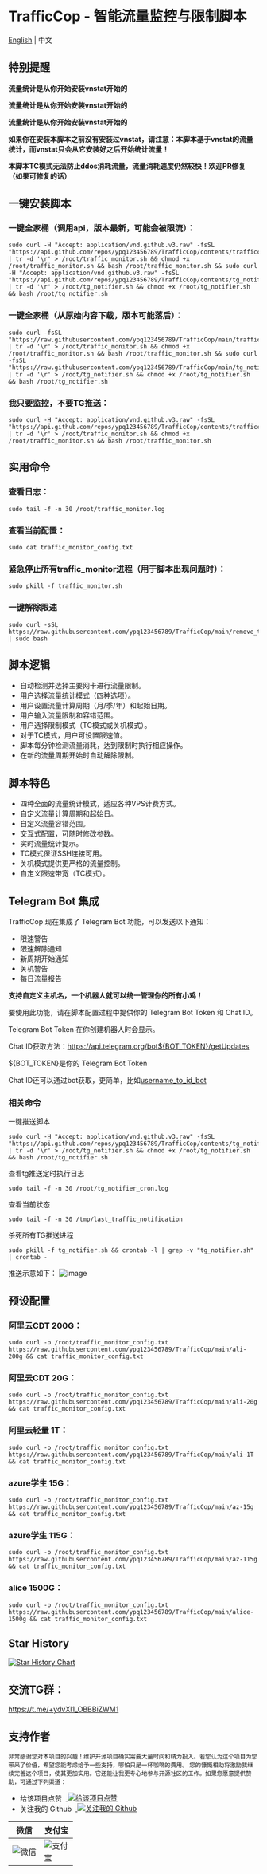 # TrafficCop - 智能流量监控与限制脚本
[English](README_EN.md) | 中文
## 特别提醒
**流量统计是从你开始安装vnstat开始的**

**流量统计是从你开始安装vnstat开始的**

**流量统计是从你开始安装vnstat开始的**

**如果你在安装本脚本之前没有安装过vnstat，请注意：本脚本基于vnstat的流量统计，而vnstat只会从它安装好之后开始统计流量！**

**本脚本TC模式无法防止ddos消耗流量，流量消耗速度仍然较快！欢迎PR修复（如果可修复的话）**

## 一键安装脚本

### 一键全家桶（调用api，版本最新，可能会被限流）：
```
sudo curl -H "Accept: application/vnd.github.v3.raw" -fsSL "https://api.github.com/repos/ypq123456789/TrafficCop/contents/trafficcop.sh" | tr -d '\r' > /root/traffic_monitor.sh && chmod +x /root/traffic_monitor.sh && bash /root/traffic_monitor.sh && sudo curl -H "Accept: application/vnd.github.v3.raw" -fsSL "https://api.github.com/repos/ypq123456789/TrafficCop/contents/tg_notifier.sh" | tr -d '\r' > /root/tg_notifier.sh && chmod +x /root/tg_notifier.sh && bash /root/tg_notifier.sh
```
### 一键全家桶（从原始内容下载，版本可能落后）：
```
sudo curl -fsSL "https://raw.githubusercontent.com/ypq123456789/TrafficCop/main/trafficcop.sh" | tr -d '\r' > /root/traffic_monitor.sh && chmod +x /root/traffic_monitor.sh && bash /root/traffic_monitor.sh && sudo curl -fsSL "https://raw.githubusercontent.com/ypq123456789/TrafficCop/main/tg_notifier.sh" | tr -d '\r' > /root/tg_notifier.sh && chmod +x /root/tg_notifier.sh && bash /root/tg_notifier.sh
```
### 我只要监控，不要TG推送：
```
sudo curl -H "Accept: application/vnd.github.v3.raw" -fsSL "https://api.github.com/repos/ypq123456789/TrafficCop/contents/trafficcop.sh" | tr -d '\r' > /root/traffic_monitor.sh && chmod +x /root/traffic_monitor.sh && bash /root/traffic_monitor.sh
```
## 实用命令
### 查看日志：
```
sudo tail -f -n 30 /root/traffic_monitor.log
```
### 查看当前配置：
```
sudo cat traffic_monitor_config.txt
```
### 紧急停止所有traffic_monitor进程（用于脚本出现问题时）：
```
sudo pkill -f traffic_monitor.sh
```
### 一键解除限速
```
sudo curl -sSL https://raw.githubusercontent.com/ypq123456789/TrafficCop/main/remove_traffic_limit.sh | sudo bash
```

## 脚本逻辑
- 自动检测并选择主要网卡进行流量限制。
- 用户选择流量统计模式（四种选项）。
- 用户设置流量计算周期（月/季/年）和起始日期。
- 用户输入流量限制和容错范围。
- 用户选择限制模式（TC模式或关机模式）。
- 对于TC模式，用户可设置限速值。
- 脚本每分钟检测流量消耗，达到限制时执行相应操作。
- 在新的流量周期开始时自动解除限制。

## 脚本特色
- 四种全面的流量统计模式，适应各种VPS计费方式。
- 自定义流量计算周期和起始日。
- 自定义流量容错范围。
- 交互式配置，可随时修改参数。
- 实时流量统计提示。
- TC模式保证SSH连接可用。
- 关机模式提供更严格的流量控制。
- 自定义限速带宽（TC模式）。

## Telegram Bot 集成
TrafficCop 现在集成了 Telegram Bot 功能，可以发送以下通知：

- 限速警告
- 限速解除通知
- 新周期开始通知
- 关机警告
- 每日流量报告

**支持自定义主机名，一个机器人就可以统一管理你的所有小鸡！**

要使用此功能，请在脚本配置过程中提供你的 Telegram Bot Token 和 Chat ID。

Telegram Bot Token 在你创建机器人时会显示。

Chat ID获取方法：https://api.telegram.org/bot${BOT_TOKEN}/getUpdates 

${BOT_TOKEN}是你的 Telegram Bot Token 

Chat ID还可以通过bot获取，更简单，比如[username_to_id_bot](https://t.me/username_to_id_bot)

### 相关命令
一键推送脚本
```
sudo curl -H "Accept: application/vnd.github.v3.raw" -fsSL "https://api.github.com/repos/ypq123456789/TrafficCop/contents/tg_notifier.sh" | tr -d '\r' > /root/tg_notifier.sh && chmod +x /root/tg_notifier.sh && bash /root/tg_notifier.sh
```
查看tg推送定时执行日志
```
sudo tail -f -n 30 /root/tg_notifier_cron.log
```
查看当前状态
```
sudo tail -f -n 30 /tmp/last_traffic_notification
```
杀死所有TG推送进程
```
sudo pkill -f tg_notifier.sh && crontab -l | grep -v "tg_notifier.sh" | crontab -
```

推送示意如下：
![image](https://github.com/ypq123456789/TrafficCop/assets/114487221/7674bb25-2771-47e3-a999-8701ef160c7c)

## 预设配置
### 阿里云CDT 200G：
```
sudo curl -o /root/traffic_monitor_config.txt https://raw.githubusercontent.com/ypq123456789/TrafficCop/main/ali-200g && cat traffic_monitor_config.txt
```
### 阿里云CDT 20G：
```
sudo curl -o /root/traffic_monitor_config.txt https://raw.githubusercontent.com/ypq123456789/TrafficCop/main/ali-20g && cat traffic_monitor_config.txt
```
### 阿里云轻量 1T：
```
sudo curl -o /root/traffic_monitor_config.txt https://raw.githubusercontent.com/ypq123456789/TrafficCop/main/ali-1T && cat traffic_monitor_config.txt
```
### azure学生 15G：
```
sudo curl -o /root/traffic_monitor_config.txt https://raw.githubusercontent.com/ypq123456789/TrafficCop/main/az-15g && cat traffic_monitor_config.txt
```
### azure学生 115G：
```
sudo curl -o /root/traffic_monitor_config.txt https://raw.githubusercontent.com/ypq123456789/TrafficCop/main/az-115g && cat traffic_monitor_config.txt
```
### alice 1500G：
```
sudo curl -o /root/traffic_monitor_config.txt https://raw.githubusercontent.com/ypq123456789/TrafficCop/main/alice-1500g && cat traffic_monitor_config.txt
```
## Star History

[![Star History Chart](https://api.star-history.com/svg?repos=ypq123456789/TrafficCop&type=Date)](https://star-history.com/#ypq123456789/TrafficCop&Date)

## 交流TG群：
https://t.me/+ydvXl1_OBBBiZWM1

## 支持作者
<span><small>非常感谢您对本项目的兴趣！维护开源项目确实需要大量时间和精力投入。若您认为这个项目为您带来了价值，希望您能考虑给予一些支持，哪怕只是一杯咖啡的费用。
您的慷慨相助将激励我继续完善这个项目，使其更加实用。它还能让我更专心地参与开源社区的工作。如果您愿意提供赞助，可通过下列渠道：</small></span>
<ul>
    <li>给该项目点赞 &nbsp;<a style="vertical-align: text-bottom;" href="https://github.com/ypq123456789/TrafficCop">
      <img src="https://img.shields.io/github/stars/ypq123456789/TrafficCop?style=social" alt="给该项目点赞" />
    </a></li>
    <li>关注我的 Github &nbsp;<a style="vertical-align: text-bottom;"  href="https://github.com/ypq123456789/TrafficCop">
      <img src="https://img.shields.io/github/followers/ypq123456789?style=social" alt="关注我的 Github" />
    </a></li>
</ul>
<table>
    <thead><tr>
        <th>微信</th>
        <th>支付宝</th>
    </tr></thead>
    <tbody><tr>
        <td><img style="max-width: 50px" src="https://github.com/ypq123456789/TrafficCop/assets/114487221/fb265eef-e624-4429-b14a-afdf5b2ca9c4" alt="微信" /></td>
        <td><img style="max-width: 50px" src="https://github.com/ypq123456789/TrafficCop/assets/114487221/884b58bd-d76f-4e8f-99f4-cac4b9e97168" alt="支付宝" /></td>
    </tr></tbody>
</table>
